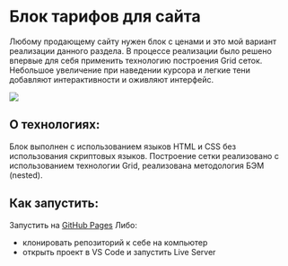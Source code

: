 # Блок тарифов для сайта

Любому продающему сайту нужен блок с ценами и это мой вариант реализации данного раздела. В процессе реализации было решено впервые для себя применить технологию построения Grid сеток. Небольшое увеличение при наведении курсора и легкие тени добавляют интерактивности и оживляют интерфейс.


![](./images/result.jpg)

## О технологиях:

Блок выполнен с использованием языков HTML и CSS без использования скриптовых языков. Построение сетки реализовано с использованием технологии Grid, реализована методология БЭМ (nested).

## Как запустить:
Запустить на [GitHub Pages](https://s-ig0r.github.io/pricing-block/)
Либо:
- клонировать репозиторий к себе на компьютер
- открыть проект в VS Code и запустить Live Server